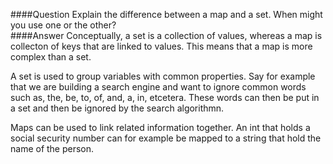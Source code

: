 ####Question
Explain the difference between a map and a set. When might you use one or the other?  
####Answer
Conceptually, a set is a collection of values, whereas a map is collecton of keys that are linked to values. This means that a map is more complex than a set.  

A set is used to group variables with common properties. Say for example that we are building a search engine and want to ignore common words such as, the, be, to,	of,	and, a, in, etcetera. These words can then be put in a set and then be ignored by the search algorithmn.  

Maps can be used to link related information together. An int that holds a social security number can for example be mapped to a string that hold the name of the person.  
